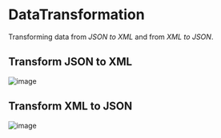 # DataTransformation

Transforming data from _JSON to XML_ and from _XML to JSON_.

## Transform JSON to XML
![image](https://user-images.githubusercontent.com/8818198/93757202-9f400e00-fc06-11ea-8477-20593383509d.png)


## Transform XML to JSON
![image](https://user-images.githubusercontent.com/8818198/93757287-c4348100-fc06-11ea-8bcb-f3af8ba0d19b.png)
